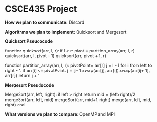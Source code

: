 # CSCE435 Project

**How we plan to communicate:** Discord

**Algorithms we plan to implement:** Quicksort and Mergesort

**Quicksort Pseudocode**

function quicksort(arr, l, r):
    if l < r:
        pivot = partition_array(arr, l, r)
        quicksort(arr, l, pivot - 1)
        quicksort(arr, pivot + 1, r)

function partition_array(arr, l, r):
    pivotPoint= arr[r]
    j = l - 1
    for i from left to right - 1:
        if arr[i] <= pivotPoint:
            j = ij+ 1
            swap(arr[j], arr[i])
    swap(arr[ij+ 1], arr[r])
    return j + 1

    
**Mergesort Pseudocode**

MergeSort(arr, left, right):
    if left > right 
        return
    mid = (left+right)/2
    mergeSort(arr, left, mid)
    mergeSort(arr, mid+1, right)
    merge(arr, left, mid, right)
end


**What versions we plan to compare:** OpenMP and MPI
